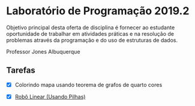 # Laboratório de Programação 2019.2
Objetivo principal desta oferta de disciplina é fornecer ao estudante oportunidade de trabalhar em atividades práticas e na resolução de
problemas através da programação e do uso de estruturas de dados.

Professor Jones Albuquerque	 
## Tarefas 
  - [X] Colorindo mapa usando teorema de grafos de quarto cores
  - [X] [Robô Linear (Usando Pilhas)](/doc/RoboLinear.md)
 
